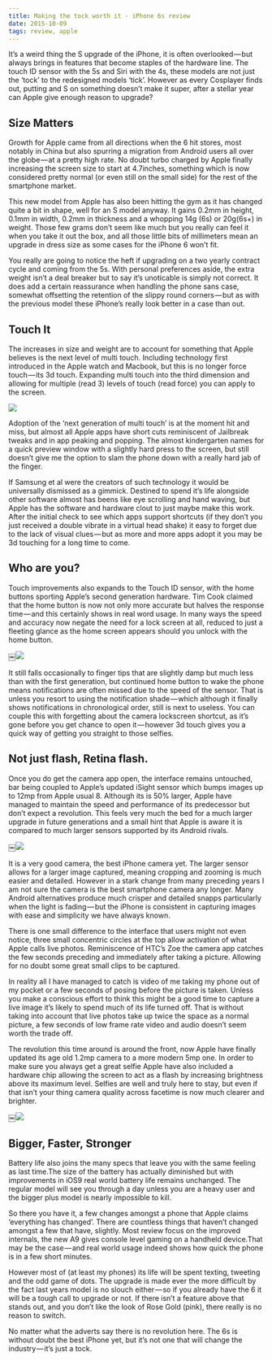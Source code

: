 ```yaml
---
title: Making the tock worth it - iPhone 6s review
date: 2015-10-09
tags: review, apple
---
```

It’s a weird thing the S upgrade of the iPhone, it is often overlooked — but always brings in features that become staples of the hardware line. The touch ID sensor with the 5s and Siri with the 4s, these models are not just the ‘tock’ to the redesigned models ‘tick’. However as every Cosplayer finds out, putting and S on something doesn’t make it super, after a stellar year can Apple give enough reason to upgrade?

## Size Matters
Growth for Apple came from all directions when the 6 hit stores, most notably in China but also spurring a migration from Android users all over the globe — at a pretty high rate. No doubt turbo charged by Apple finally increasing the screen size to start at 4.7inches, something which is now considered pretty normal (or even still on the small side) for the rest of the smartphone market.

This new model from Apple has also been hitting the gym as it has changed quite a bit in shape, well for an S model anyway. It gains 0.2mm in height, 0.1mm in width, 0.2mm in thickness and a whopping 14g (6s) or 20g(6s+) in weight. Those few grams don’t seem like much but you really can feel it when you take it out the box, and all those little bits of millimeters mean an upgrade in dress size as some cases for the iPhone 6 won’t fit.

You really are going to notice the heft if upgrading on a two yearly contract cycle and coming from the 5s. With personal preferences aside, the extra weight isn’t a deal breaker but to say it’s unoticable is simply not correct. It does add a certain reassurance when handling the phone sans case, somewhat offsetting the retention of the slippy round corners — but as with the previous model these iPhone’s really look better in a case than out.

## Touch It
The increases in size and weight are to account for something that Apple believes is the next level of multi touch. Including technology first introduced in the Apple watch and Macbook, but this is no longer force touch — its 3d touch. Expanding multi touch into the third dimension and allowing for multiple (read 3) levels of touch (read force) you can apply to the screen.

![][image-1]

Adoption of the ‘next generation of multi touch’ is at the moment hit and miss, but almost all Apple apps have short cuts reminiscent of Jailbreak tweaks and in app peaking and popping. The almost kindergarten names for a quick preview window with a slightly hard press to the screen, but still doesn’t give me the option to slam the phone down with a really hard jab of the finger.

If Samsung et al were the creators of such technology it would be universally dismissed as a gimmick. Destined to spend it’s life alongside other software almost has beens like eye scrolling and hand waving, but Apple has the software and hardware clout to just maybe make this work. After the initial check to see which apps support shortcuts (if they don’t you just received a double vibrate in a virtual head shake) it easy to forget due to the lack of visual clues — but as more and more apps adopt it you may be 3d touching for a long time to come.

## Who are you?
Touch improvements also expands to the Touch ID sensor, with the home buttons sporting Apple’s second generation hardware. Tim Cook claimed that the home button is now not only more accurate but halves the response time — and this certainly shows in real word usage. In many ways the speed and accuracy now negate the need for a lock screen at all, reduced to just a fleeting glance as the home screen appears should you unlock with the home button.

￼![][image-2]

It still falls occasionally to finger tips that are slightly damp but much less than with the first generation, but continued home button to wake the phone means notifications are often missed due to the speed of the sensor. That is unless you resort to using the notification shade — which although it finally shows notifications in chronological order, still is next to useless. You can couple this with forgetting about the camera lockscreen shortcut, as it’s gone before you get chance to open it — however 3d touch gives you a quick way of getting you straight to those selfies.

## Not just flash, Retina flash.
Once you do get the camera app open, the interface remains untouched, bar being coupled to Apple’s updated iSight sensor which bumps images up to 12mp from Apple usual 8. Although its is 50% larger, Apple have managed to maintain the speed and performance of its predecessor but don’t expect a revolution. This feels very much the bed for a much larger upgrade in future generations and a small hint that Apple is aware it is compared to much larger sensors supported by its Android rivals.

￼![][image-3]

It is a very good camera, the best iPhone camera yet. The larger sensor allows for a larger image captured, meaning cropping and zooming is much easier and detailed. However in a stark change from many preceding years I am not sure the camera is the best smartphone camera any longer. Many Android alternatives produce much crisper and detailed snapps particularly when the light is fading — but the iPhone is consistent in capturing images with ease and simplicity we have always known.

There is one small difference to the interface that users might not even notice, three small concentric circles at the top allow activation of what Apple calls live photos. Reminiscence of HTC’s Zoe the camera app catches the few seconds preceding and immediately after taking a picture. Allowing for no doubt some great small clips to be captured.

In reality all I have managed to catch is video of me taking my phone out of my pocket or a few seconds of posing before the picture is taken. Unless you make a conscious effort to think this might be a good time to capture a live image it’s likely to spend much of its life turned off. That is without taking into account that live photos take up twice the space as a normal picture, a few seconds of low frame rate video and audio doesn’t seem worth the trade off.

The revolution this time around is around the front, now Apple have finally updated its age old 1.2mp camera to a more modern 5mp one. In order to make sure you always get a great selfie Apple have also included a hardware chip allowing the screen to act as a flash by increasing brightness above its maximum level. Selfies are well and truly here to stay, but even if that isn’t your thing camera quality across facetime is now much clearer and brighter.

￼![][image-4]

## Bigger, Faster, Stronger
Battery life also joins the many specs that leave you with the same feeling as last time.The size of the battery has actually diminished but with improvements in iOS9 real world battery life remains unchanged. The regular model will see you through a day unless you are a heavy user and the bigger plus model is nearly impossible to kill.

So there you have it, a few changes amongst a phone that Apple claims ‘everything has changed’. There are countless things that haven’t changed amongst a few that have, slightly. Most review focus on the improved internals, the new A9 gives console level gaming on a handheld device.That may be the case — and real world usage indeed shows how quick the phone is in a few short minutes.

However most of (at least my phones) its life will be spent texting, tweeting and the odd game of dots. The upgrade is made ever the more difficult by the fact last years model is no slouch either — so if you already have the 6 it will be a tough call to upgrade or not. If there isn’t a feature above that stands out, and you don’t like the look of Rose Gold (pink), there really is no reason to switch.

No matter what the adverts say there is no revolution here. The 6s is without doubt the best iPhone yet, but it’s not one that will change the industry — it’s just a tock.

[image-1]:	https://cdn-images-1.medium.com/max/800/0*rRi4YjutMTJX_c6q.png
[image-2]:	https://cdn-images-1.medium.com/max/800/0*UAY8CMyxb090FfkK.jpg
[image-3]:	https://cdn-images-1.medium.com/max/800/0*jNjbqXbnyFMlLbBl.jpg
[image-4]:	https://cdn-images-1.medium.com/max/800/0*9BSovrW5PBDpec4s.jpg
